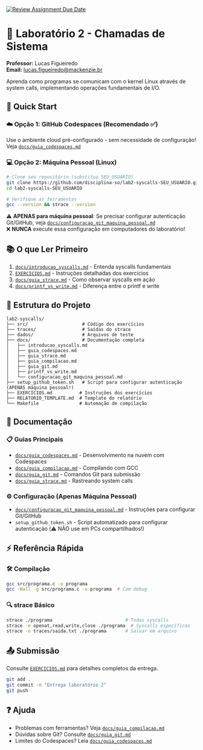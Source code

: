 [![Review Assignment Due Date](https://classroom.github.com/assets/deadline-readme-button-22041afd0340ce965d47ae6ef1cefeee28c7c493a6346c4f15d667ab976d596c.svg)](https://classroom.github.com/a/JDqETeiz)
# 🔧 Laboratório 2 - Chamadas de Sistema

**Professor:** Lucas Figueiredo  
**Email:** lucas.figueiredo@mackenzie.br

Aprenda como programas se comunicam com o kernel Linux através de system calls, implementando operações fundamentais de I/O.

## 🚀 Quick Start

### ☁️ Opção 1: GitHub Codespaces (Recomendado ✅)
Use o ambiente cloud pré-configurado - sem necessidade de configuração!
Veja [`docs/guia_codespaces.md`](docs/guia_codespaces.md)

### 💻 Opção 2: Máquina Pessoal (Linux)
```bash
# Clone seu repositório (substitua SEU_USUARIO)
git clone https://github.com/disciplina-so/lab2-syscalls-SEU_USUARIO.git
cd lab2-syscalls-SEU_USUARIO

# Verifique as ferramentas
gcc --version && strace --version
```

⚠️ **APENAS para máquina pessoal**: Se precisar configurar autenticação Git/GitHub, veja [`docs/configuracao_git_maquina_pessoal.md`](docs/configuracao_git_maquina_pessoal.md)  
❌ **NUNCA** execute essa configuração em computadores do laboratório!

## 📚 O que Ler Primeiro

1. [`docs/introducao_syscalls.md`](docs/introducao_syscalls.md) - Entenda syscalls fundamentais
2. [`EXERCICIOS.md`](EXERCICIOS.md) - Instruções detalhadas dos exercícios
3. [`docs/guia_strace.md`](docs/guia_strace.md) - Como observar syscalls em ação
4. [`docs/printf_vs_write.md`](docs/printf_vs_write.md) - Diferença entre o printf e write

## 📁 Estrutura do Projeto

```
lab2-syscalls/
├── src/                    # Código dos exercícios
├── traces/                 # Saídas do strace
├── dados/                  # Arquivos de teste
├── docs/                   # Documentação completa
│   ├── introducao_syscalls.md
│   ├── guia_codespaces.md
│   ├── guia_strace.md
│   ├── guia_compilacao.md
│   ├── guia_git.md
│   ├── printf_vs_write.md
│   └── configuracao_git_maquina_pessoal.md
├── setup_github_token.sh   # Script para configurar autenticação (APENAS máquina pessoal!)
├── EXERCICIOS.md          # Instruções dos exercícios
├── RELATORIO_TEMPLATE.md  # Template do relatório
└── Makefile               # Automação de compilação
```

## 📖 Documentação

### 📋 Guias Principais
- [`docs/guia_codespaces.md`](docs/guia_codespaces.md) - Desenvolvimento na nuvem com Codespaces
- [`docs/guia_compilacao.md`](docs/guia_compilacao.md) - Compilando com GCC
- [`docs/guia_git.md`](docs/guia_git.md) - Comandos Git para submissão
- [`docs/guia_strace.md`](docs/guia_strace.md) - Rastreando system calls

### ⚙️ Configuração (Apenas Máquina Pessoal)
- [`docs/configuracao_git_maquina_pessoal.md`](docs/configuracao_git_maquina_pessoal.md) - Instruções para configurar Git/GitHub
- `setup_github_token.sh` - Script automatizado para configurar autenticação (⚠️ NÃO use em PCs compartilhados!)

## ⚡ Referência Rápida

### 🛠️ Compilação
```bash
gcc src/programa.c -o programa
gcc -Wall -g src/programa.c -o programa  # Com debug
```

### 🔍 strace Básico
```bash
strace ./programa                           # Todas syscalls
strace -e openat,read,write,close ./programa  # Syscalls específicas
strace -o traces/saida.txt ./programa       # Salvar em arquivo
```

## 📤 Submissão

Consulte [`EXERCICIOS.md`](EXERCICIOS.md) para detalhes completos da entrega.

```bash
git add .
git commit -m "Entrega laboratório 2"
git push
```

## ❓ Ajuda

- Problemas com ferramentas? Veja [`docs/guia_compilacao.md`](docs/guia_compilacao.md)
- Dúvidas sobre Git? Consulte [`docs/guia_git.md`](docs/guia_git.md)
- Limites do Codespaces? Leia [`docs/guia_codespaces.md`](docs/guia_codespaces.md)